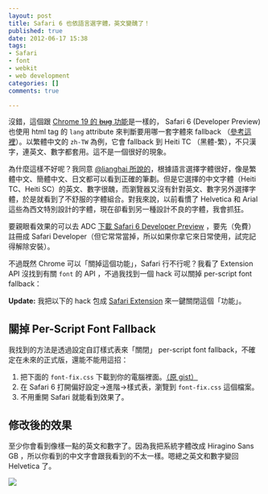 ```yaml
---
layout: post
title: Safari 6 也依語言選字體，英文變醜了！
published: true
date: 2012-06-17 15:38
tags:
- Safari
- font
- webkit
- web development
categories: []
comments: true

---
```



沒錯，這個跟 [Chrome 19 的 <strike>bug</strike> 功能](http://blog.yorkxin.org/2012/05/03/chrome-18-chinese-font-fail-and-solution/)是一樣的， Safari 6 (Developer Preview) 也使用 html tag 的 `lang` attribute 來判斷要用哪一套字體來 fallback （[參考這裡](http://www.zhihu.com/question/20291055/answer/14646065)）。以繁體中文的 `zh-TW` 為例，它會 fallback 到 Heiti TC （黑體-繁），不只漢字，連英文、數字都套用。這不是一個很好的現象。

為什麼這樣不好呢？我同意 [@lianghai 所說的](https://twitter.com/lianghai/status/214373518094254080)，根據語言選擇字體很好，像是繁體中文、簡體中文、日文都可以看到正確的筆劃。但是它選擇的中文字體（Heiti TC、Heiti SC）的英文、數字很醜，而瀏覽器又沒有針對英文、數字另外選擇字體，於是就看到了不舒服的字體組合。對我來說，以前看慣了 Helvetica 和 Arial 這些為西文特別設計的字體，現在卻看到另一種設計不良的字體，我會抓狂。

要親眼看效果的可以去 ADC [下載 Safari 6 Developer Preview](https://developer.apple.com/devcenter/safari/index.action) ，要先（免費）註冊成 Safari Developer（但它常常當掉，所以如果你拿它來日常使用，試完記得解除安裝）。

不過既然 Chrome 可以「關掉這個功能」，Safari 行不行呢？我看了 Extension API 沒找到有關 `font` 的 API ，不過我找到一個 hack 可以關掉 per-script font fallback：

**Update:** 我把以下的 hack 包成 [Safari Extension](https://github.com/chitsaou/no-per-script-font) 來一鍵關閉這個「功能」。

<!-- more -->

##  關掉 Per-Script Font Fallback

我找到的方法是透過設定自訂樣式表來「關閉」 per-script font fallback，不確定在未來的正式版，還能不能用這招：

1. 把下面的 `font-fix.css` 下載到你的電腦裡面。[（原 gist）](https://gist.github.com/2925009)
2. 在 Safari 6 打開偏好設定→進階→樣式表，瀏覽到 `font-fix.css` 這個檔案。
3. 不用重開 Safari 就能看到效果了。

<script src="https://gist.github.com/2925009.js?file=font-fix.css"></script>

## 修改後的效果

至少你會看到像樣一點的英文和數字了。因為我把系統字體改成 Hiragino Sans GB ，所以你看到的中文字會跟我看到的不太一樣。嗯總之英文和數字變回 Helvetica 了。

[![](http://cl.ly/1O0p011L062C190E2z2V/Safari%206%20Font%20Fix.png)](http://cl.ly/1O0p011L062C190E2z2V)
